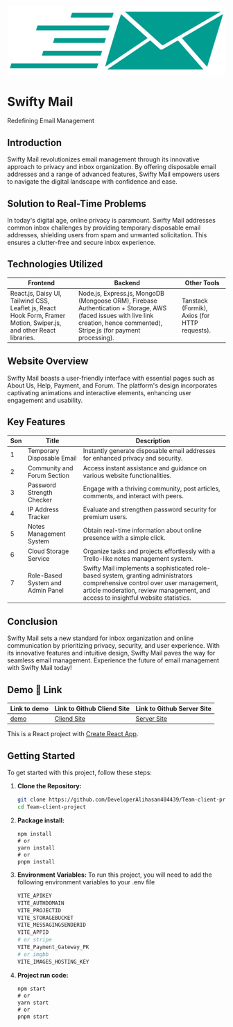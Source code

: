 ![Logo](https://raw.githubusercontent.com/DeveloperAlihasan404439/Team-client-project/development/src/assets/BannerL%26Logo/Logo%20icon.png)

# Swifty Mail

Redefining Email Management

## Introduction

Swifty Mail revolutionizes email management through its innovative approach to privacy and inbox organization. By offering disposable email addresses and a range of advanced features, Swifty Mail empowers users to navigate the digital landscape with confidence and ease.

## Solution to Real-Time Problems

In today's digital age, online privacy is paramount. Swifty Mail addresses common inbox challenges by providing temporary disposable email addresses, shielding users from spam and unwanted solicitation. This ensures a clutter-free and secure inbox experience.

## Technologies Utilized

| Frontend                                                                                                            | Backend                                                                                                                                                                          | Other Tools                                   |
| ------------------------------------------------------------------------------------------------------------------- | -------------------------------------------------------------------------------------------------------------------------------------------------------------------------------- | --------------------------------------------- |
| React.js, Daisy UI, Tailwind CSS, Leaflet.js, React Hook Form, Framer Motion, Swiper.js, and other React libraries. | Node.js, Express.js, MongoDB (Mongoose ORM), Firebase Authentication + Storage, AWS (faced issues with live link creation, hence commented), Stripe.js (for payment processing). | Tanstack (Formik), Axios (for HTTP requests). |

## Website Overview

Swifty Mail boasts a user-friendly interface with essential pages such as About Us, Help, Payment, and Forum. The platform's design incorporates captivating animations and interactive elements, enhancing user engagement and usability.

## Key Features

| Son | Title                             | Description                                                                                                                                                                                                       |
| --- | --------------------------------- | ----------------------------------------------------------------------------------------------------------------------------------------------------------------------------------------------------------------- |
| 1   | Temporary Disposable Email        | Instantly generate disposable email addresses for enhanced privacy and security.                                                                                                                                  |
| 2   | Community and Forum Section       | Access instant assistance and guidance on various website functionalities.                                                                                                                                        |
| 3   | Password Strength Checker         | Engage with a thriving community, post articles, comments, and interact with peers.                                                                                                                               |
| 4   | IP Address Tracker                | Evaluate and strengthen password security for premium users.                                                                                                                                                      |
| 5   | Notes Management System           | Obtain real-time information about online presence with a simple click.                                                                                                                                           |
| 6   | Cloud Storage Service             | Organize tasks and projects effortlessly with a Trello-like notes management system.                                                                                                                              |
| 7   | Role-Based System and Admin Panel | Swifty Mail implements a sophisticated role-based system, granting administrators comprehensive control over user management, article moderation, review management, and access to insightful website statistics. |

## Conclusion

Swifty Mail sets a new standard for inbox organization and online communication by prioritizing privacy, security, and user experience. With its innovative features and intuitive design, Swifty Mail paves the way for seamless email management. Experience the future of email management with Swifty Mail today!

## Demo 🔗 Link

| Link to demo                             | Link to Github Cliend Site                                                    | Link to Github Server Site                                                     |
| ---------------------------------------- | ----------------------------------------------------------------------------- | ------------------------------------------------------------------------------ |
| [demo](https://swift-mail-5a7d7.web.app) | [Cliend Site](https://github.com/DeveloperAlihasan404439/Team-client-project) | [Server Site](https://github.com/DeveloperAlihasan404439/Team-server-project-) |


This is a React project with [Create React App](https://create-react-app.dev/).
## Getting Started

To get started with this project, follow these steps:

1. **Clone the Repository:**
   ```bash
   git clone https://github.com/DeveloperAlihasan404439/Team-client-project
   cd Team-client-project
   ```
2. **Package install:**
   ```
   npm install
   # or
   yarn install
   # or
   pnpm install
   ```
3. **Environment Variables:**
   To run this project, you will need to add the following environment variables to your .env file <br>

   ```bash
   VITE_APIKEY
   VITE_AUTHDOMAIN
   VITE_PROJECTID
   VITE_STORAGEBUCKET
   VITE_MESSAGINGSENDERID
   VITE_APPID
   # or stripe
   VITE_Payment_Gateway_PK
   # or imgbb
   VITE_IMAGES_HOSTING_KEY

   ```

4. **Project run code:**
   ```
   npm start
   # or
   yarn start
   # or
   pnpm start
   ```
